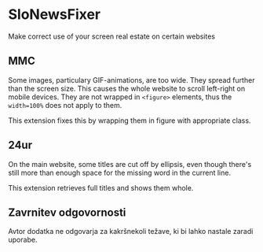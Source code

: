 # SloNewsFixer
Make correct use of your screen real estate on certain websites

## MMC
Some images, particulary GIF-animations, are too wide. They spread further than the screen size. This causes the whole website to scroll left-right on mobile devices.
They are not wrapped in `<figure>` elements, thus the `width=100%` does not apply to them.

This extension fixes this by wrapping them in figure with appropriate class.

## 24ur
On the main website, some titles are cut off by ellipsis, even though there's still more than enough space for the missing word in the current line.

This extension retrieves full titles and shows them whole.

## Zavrnitev odgovornosti
Avtor dodatka ne odgovarja za kakršnekoli težave, ki bi lahko nastale zaradi uporabe. 
